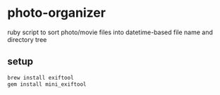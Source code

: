 # photo-organizer
ruby script to sort photo/movie files into datetime-based file name and directory tree

## setup

```sh
brew install exiftool
gem install mini_exiftool
```
